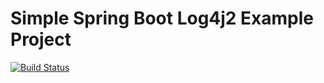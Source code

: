 # Simple Spring Boot Log4j2 Example Project

[![Build Status](https://travis-ci.org/leandrocgsi/simple-spring-boot-log4j2-example.svg?branch=master)](https://travis-ci.org/leandrocgsi/simple-spring-boot-log4j2-example)